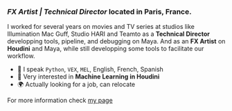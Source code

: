 ### ***FX Artist | Technical Director*** located in Paris, France. 

I worked for several years on movies and TV series at studios like Illumination Mac Guff, Studio HARI and Teamto as a **Technical Director** developping tools, pipeline, and debugging on Maya. And as an **FX Artist** on **Houdini** and Maya, while still developping some tools to facilitate our workflow.

- :speech_balloon:  I speak `Python`, `VEX`, `MEL`, English, French, Spanish 
- 🤔  Very interested in **Machine Learning in Houdini**
- :earth_africa: Actually looking for a job, can relocate 

For more information check [my page](https://www.regnareb.com/)

